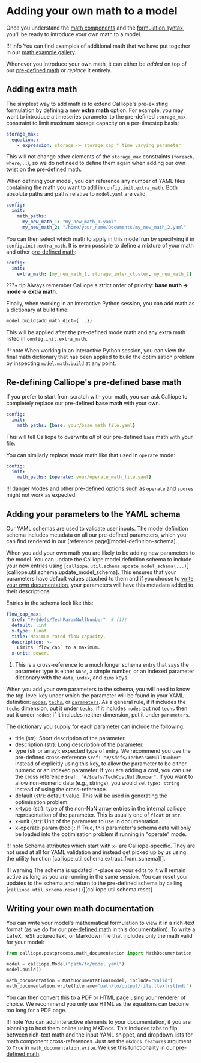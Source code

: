 # Adding your own math to a model

Once you understand the [math components](components.md) and the [formulation syntax](syntax.md), you'll be ready to introduce your own math to a model.

!!! info
    You can find examples of additional math that we have put together in our [math example gallery](examples/index.md).

Whenever you introduce your own math, it can either be _added_ on top of our [pre-defined math](../pre_defined_math/index.md) or _replace_ it entirely.

## Adding extra math

The simplest way to add math is to extend Calliope's pre-existing formulation by defining a new **extra math** option.
For example, you may want to introduce a timeseries parameter to the pre-defined `storage_max` constraint to limit maximum storage capacity on a per-timestep basis:

```yaml
storage_max:
  equations:
    - expression: storage <= storage_cap * time_varying_parameter
```

This will not change other elements of the `storage_max` constraints (`foreach`, `where`, ...), so we do not need to define them again when adding our own twist on the pre-defined math.

When defining your model, you can reference any number of YAML files containing the math you want to add in `config.init.extra_math`.
Both absolute paths and paths relative to `model.yaml` are valid.

```yaml
config:
  init:
    math_paths:
      my_new_math_1: "my_new_math_1.yaml"
      my_new_math_2: "/home/your_name/Documents/my_new_math_2.yaml"
```

You can then select which math to apply in this model run by specifying it in `config.init.extra_math`.
It is even possible to define a mixture of your math and other [pre-defined math](../pre_defined_math/index.md):

```yaml
config:
  init:
    extra_math: [my_new_math_1, storage_inter_cluster, my_new_math_2]
```

???+ tip
    Always remember Calliope's strict order of priority: **base math -> mode -> extra math**.

Finally, when working in an interactive Python session, you can add math as a dictionary at build time:

```python
model.build(add_math_dict={...})
```

This will be applied after the pre-defined mode math and any extra math listed in `config.init.extra_math`.

!!! note
    When working in an interactive Python session, you can view the final math dictionary that has been applied to build the optimisation problem by inspecting `model.math.build` at any point.

## Re-defining Calliope's pre-defined base math

If you prefer to start from scratch with your math, you can ask Calliope to completely replace our pre-defined **base math** with your own.

```yaml
config:
  init:
    math_paths: {base: your/base_math_file.yaml}
```

This will tell Calliope to overwrite _all_ of our pre-defined `base` math with your file.

You can similarly replace _mode_ math like that used in `operate` mode:

```yaml
config:
  init:
    math_paths: {operate: your/operate_math_file.yaml}
```

!!! danger
    Modes and other pre-defined options such as `operate` and `spores` might not work as expected!

## Adding your parameters to the YAML schema

Our YAML schemas are used to validate user inputs.
The model definition schema includes metadata on all our pre-defined parameters, which you can find rendered in our [reference page][model-definition-schema].

When you add your own math you are likely to be adding new parameters to the model.
You can update the Calliope model definition schema to include your new entries using [`calliope.util.schema.update_model_schema(...)`][calliope.util.schema.update_model_schema].
This ensures that your parameters have default values attached to them and if you choose to [write your own documentation](#writing-your-own-math-documentation), your parameters will have this metadata added to their descriptions.

Entries in the schema look like this:

```yaml
flow_cap_max:
  $ref: "#/$defs/TechParamNullNumber"  # (1)!
  default: .inf
  x-type: float
  title: Maximum rated flow capacity.
  description: >-
    Limits `flow_cap` to a maximum.
  x-unit: power.
```

1. This is a cross-reference to a much longer schema entry that says the parameter type is either `None`, a simple number, or an indexed parameter dictionary with the `data`, `index`, and `dims` keys.

When you add your own parameters to the schema, you will need to know the top-level key under which the parameter will be found in your YAML definition: [`nodes`](../creating/nodes.md), [`techs`](../creating/techs.md), or [`parameters`](../creating/parameters.md).
As a general rule, if it includes the `techs` dimension, put it under `techs`; if it includes `nodes` but _not_ `techs` then put it under `nodes`; if it includes neither dimension, put it under `parameters`.

The dictionary you supply for each parameter can include the following:

* title (str): Short description of the parameter.
* description (str): Long description of the parameter.
* type (str or array): expected type of entry.
We recommend you use the pre-defined cross-reference `$ref: "#/$defs/TechParamNullNumber"` instead of explicitly using this key, to allow the parameter to be either numeric or an indexed parameter.
If you are adding a cost, you can use the cross reference `$ref: "#/$defs/TechCostNullNumber"`.
If you want to allow non-numeric data (e.g., strings), you would set `type: string` instead of using the cross-reference.
* default (str): default value.
This will be used in generating the optimisation problem.
* x-type (str): type of the non-NaN array entries in the internal calliope representation of the parameter.
This is usually one of `float` or `str`.
* x-unit (str): Unit of the parameter to use in documentation.
* x-operate-param (bool): If True, this parameter's schema data will only be loaded into the optimisation problem if running in "operate" mode.

!!! note
    Schema attributes which start with `x-` are Calliope-specific.
    They are not used at all for YAML validation and instead get picked up by us using the utility function [calliope.util.schema.extract_from_schema][].

!!! warning
    The schema is updated in-place so your edits to it will remain active as long as you are running in the same session.
    You can reset your updates to the schema and return to the pre-defined schema by calling [`calliope.util.schema.reset()`][calliope.util.schema.reset]

## Writing your own math documentation

You can write your model's mathematical formulation to view it in a rich-text format (as we do for our [pre-defined math](../pre_defined_math/index.md) in this documentation).
To write a LaTeX, reStructuredText, or Markdown file that includes only the math valid for your model:

```python
from calliope.postprocess.math_documentation import MathDocumentation

model = calliope.Model("path/to/model.yaml")
model.build()

math_documentation = MathDocumentation(model, include="valid")
math_documentation.write(filename="path/to/output/file.[tex|rst|md]")
```

You can then convert this to a PDF or HTML page using your renderer of choice.
We recommend you only use HTML as the equations can become too long for a PDF page.

!!! note
    You can add interactive elements to your documentation, if you are planning to host them online using MKDocs.
    This includes tabs to flip between rich-text math and the input YAML snippet, and dropdown lists for math component cross-references.
    Just set the `mkdocs_features` argument to `True` in `math_documentation.write`.
    We use this functionality in our [pre-defined math](../pre_defined_math/index.md).
